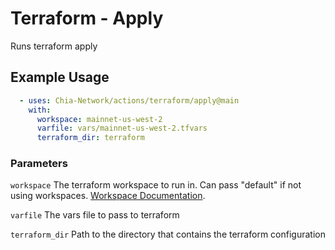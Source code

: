 # Terraform - Apply

Runs terraform apply

## Example Usage

```yaml
  - uses: Chia-Network/actions/terraform/apply@main
    with:
      workspace: mainnet-us-west-2
      varfile: vars/mainnet-us-west-2.tfvars
      terraform_dir: terraform
```

### Parameters

`workspace` The terraform workspace to run in. Can pass "default" if not using workspaces. [Workspace Documentation](https://www.terraform.io/language/state/workspaces).

`varfile` The vars file to pass to terraform

`terraform_dir` Path to the directory that contains the terraform configuration
